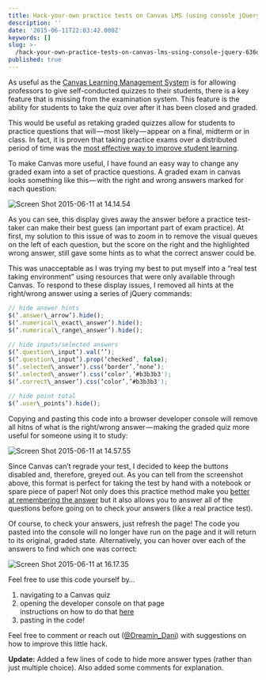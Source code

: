 ```yaml
---
title: Hack-your-own practice tests on Canvas LMS (using console jQuery)
description: ''
date: '2015-06-11T22:03:42.000Z'
keywords: []
slug: >-
  /hack-your-own-practice-tests-on-canvas-lms-using-console-jquery-636dfeb7c38c
published: true
---
```


As useful as the [Canvas Learning Management System](http://www.canvaslms.com/) is for allowing professors to give self-conducted quizzes to their students, there is a key feature that is missing from the examination system. This feature is the ability for students to take the quiz over after it has been closed and graded.

This would be useful as retaking graded quizzes allow for students to practice questions that will — most likely — appear on a final, midterm or in class. In fact, it is proven that taking practice exams over a distributed period of time was the [most effective way to improve student learning](http://www.psychologicalscience.org/index.php/publications/journals/pspi/learning-techniques.html).

To make Canvas more useful, I have found an easy way to change any graded exam into a set of practice questions. A graded exam in canvas looks something like this — with the right and wrong answers marked for each question:

![Screen Shot 2015-06-11 at 14.14.54](https://cdn-images-1.medium.com/max/800/0*NKWhWyCwWZEns1B8.png)

As you can see, this display gives away the answer before a practice test-taker can make their best guess (an important part of exam practice). At first, my solution to this issue of was to zoom in to remove the visual queues on the left of each question, but the score on the right and the highlighted wrong answer, still gave some hints as to what the correct answer could be.

This was unacceptable as I was trying my best to put myself into a “real test taking environment” using resources that were only available through Canvas. To respond to these display issues, I removed all hints at the right/wrong answer using a series of jQuery commands:  

```js
// hide answer hints  
$(‘.answer\_arrow’).hide();  
$(‘.numerical\_exact\_answer’).hide();  
$(‘.numerical\_range\_answer’).hide();  
  
// hide inputs/selected answers  
$(‘.question\_input’).val(‘’);  
$(‘.question\_input’).prop(‘checked’, false);  
$(‘.selected\_answer’).css(‘border’,’none’);  
$(‘.selected\_answer’).css(‘color’,’#b3b3b3');  
$(‘.correct\_answer’).css(‘color’,’#b3b3b3');  
  
// hide point total  
$(‘.user\_points’).hide(); 
``` 
  
Copying and pasting this code into a browser developer console will remove all hitns of what is the right/wrong answer — making the graded quiz more useful for someone using it to study:

![Screen Shot 2015-06-11 at 14.57.55](https://cdn-images-1.medium.com/max/800/0*IjU4MoehtUQV8gOR.png)

Since Canvas can’t regrade your test, I decided to keep the buttons disabled and, therefore, greyed out. As you can tell from the screenshot above, this format is perfect for taking the test by hand with a notebook or spare piece of paper! Not only does this practice method make you [better at remembering the answer](http://www.lifehack.org/articles/productivity/writing-and-remembering-why-we-remember-what-we-write.html) but it also allows you to answer all of the questions before going on to check your answers (like a real practice test).

Of course, to check your answers, just refresh the page! The code you pasted into the console will no longer have run on the page and it will return to its original, graded state. Alternatively, you can hover over each of the answers to find which one was correct:

![Screen Shot 2015-06-11 at 16.17.35](https://cdn-images-1.medium.com/max/800/0*mNCjoHC5ojm43TtQ.png)

Feel free to use this code yourself by…

1.  navigating to a Canvas quiz
2.  opening the developer console on that page  
    instructions on how to do that [here](http://wickedlysmart.com/hfjsconsole/)
3.  pasting in the code!

Feel free to comment or reach out ([@Dreamin_Dani](http://www.twitter.com/Dreamin_Dani)) with suggestions on how to improve this little hack.

**Update:** Added a few lines of code to hide more answer types (rather than just multiple choice). Also added some comments for explanation.